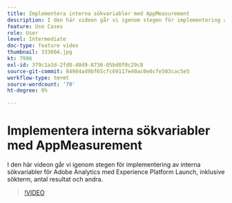 ```yaml
---
title: Implementera interna sökvariabler med AppMeasurement
description: I den här videon går vi igenom stegen för implementering av interna sökvariabler för Adobe Analytics med Experience Platform Launch, inklusive sökterm, antal resultat och andra.
feature: Use Cases
role: User
level: Intermediate
doc-type: feature video
thumbnail: 333604.jpg
kt: 7996
exl-id: 379c1a3d-2fd0-40d9-8736-05bd0f0c29c8
source-git-commit: 84984ad9bf65cfc69117e40ac0e0cfe503cac5e5
workflow-type: tm+mt
source-wordcount: '70'
ht-degree: 0%

---
```


# Implementera interna sökvariabler med AppMeasurement

I den här videon går vi igenom stegen för implementering av interna sökvariabler för Adobe Analytics med Experience Platform Launch, inklusive sökterm, antal resultat och andra.

>[!VIDEO](https://video.tv.adobe.com/v/333604/?quality=12&learn=on)
